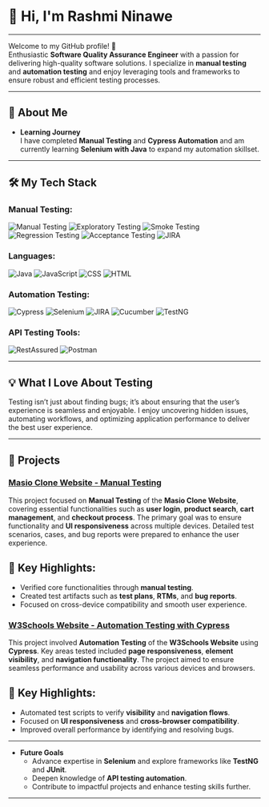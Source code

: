 # 👋 Hi, I'm Rashmi Ninawe 

---

Welcome to my GitHub profile! 🚀  
Enthusiastic **Software Quality Assurance Engineer** with a passion for delivering high-quality software solutions. I specialize in **manual testing** and **automation testing** and enjoy leveraging tools and frameworks to ensure robust and efficient testing processes.  

---

## 🌟 About Me  

- **Learning Journey**  
  I have completed **Manual Testing** and **Cypress Automation** and am currently learning **Selenium with Java** to expand my automation skillset.  


---

## 🛠️ My Tech Stack

### Manual Testing:
![Manual Testing](https://img.shields.io/badge/Manual_Testing-FFA500?style=flat)
![Exploratory Testing](https://img.shields.io/badge/Exploratory_Testing-8E44AD?style=flat)
![Smoke Testing](https://img.shields.io/badge/Smoke_Testing-FF9900?style=flat)
![Regression Testing](https://img.shields.io/badge/Regression_Testing-3E8E41?style=flat)
![Acceptance Testing](https://img.shields.io/badge/Acceptance_Testing-2ECC71?style=flat)
![JIRA](https://img.shields.io/badge/JIRA-0052CC?style=flat&logo=jira&logoColor=white)


### Languages:
![Java](https://img.shields.io/badge/Java-007396?style=flat&logo=java&logoColor=white) 
![JavaScript](https://img.shields.io/badge/JavaScript-FFE600?style=flat&logo=javascript&logoColor=black)
![CSS](https://img.shields.io/badge/CSS-1572B6?style=flat&logo=css3&logoColor=white)
![HTML](https://img.shields.io/badge/HTML-E34F26?style=flat&logo=html5&logoColor=white)


### Automation Testing:
![Cypress](https://img.shields.io/badge/Cypress-061A35?style=flat&logo=cypress&logoColor=white)
![Selenium](https://img.shields.io/badge/Selenium-FFF200?style=flat&logo=selenium&logoColor=black)
![JIRA](https://img.shields.io/badge/JIRA-0052CC?style=flat&logo=jira&logoColor=white)
![Cucumber](https://img.shields.io/badge/Cucumber-6DB33F?style=flat&logo=cucumber&logoColor=white)
![TestNG](https://img.shields.io/badge/TestNG-DC3C24?style=flat&logo=testng&logoColor=white)


### API Testing Tools:
![RestAssured](https://img.shields.io/badge/RestAssured-2C6B1F?style=flat&logo=rest-assured&logoColor=white)
![Postman](https://img.shields.io/badge/Postman-FF6C37?style=flat&logo=postman&logoColor=white)

---

## 💡 What I Love About Testing  

Testing isn’t just about finding bugs; it’s about ensuring that the user’s experience is seamless and enjoyable. I enjoy uncovering hidden issues, automating workflows, and optimizing application performance to deliver the best user experience.  

---

## 📂 Projects  

### **[Masio Clone Website - Manual Testing](https://github.com/RashmiNinawe13/Manual-Testing-Project-Masio-clone-Website-)**

This project focused on **Manual Testing** of the **Masio Clone Website**, covering essential functionalities such as **user login**, **product search**, **cart management**, and **checkout process**. The primary goal was to ensure functionality and **UI responsiveness** across multiple devices. Detailed test scenarios, cases, and bug reports were prepared to enhance the user experience.

## 🚀 Key Highlights:
- Verified core functionalities through **manual testing**.
- Created test artifacts such as **test plans**, **RTMs**, and **bug reports**.
- Focused on cross-device compatibility and smooth user experience.


### **[W3Schools Website - Automation Testing with Cypress](https://github.com/RashmiNinawe13/W3School-Web-Automation-Testing-With-Cypress)**

This project involved **Automation Testing** of the **W3Schools Website** using **Cypress**. Key areas tested included **page responsiveness**, **element visibility**, and **navigation functionality**. The project aimed to ensure seamless performance and usability across various devices and browsers.

## 🚀 Key Highlights:
- Automated test scripts to verify **visibility** and **navigation flows**.
- Focused on **UI responsiveness** and **cross-browser compatibility**.
- Improved overall performance by identifying and resolving bugs.

---

- **Future Goals**  
  - Advance expertise in **Selenium** and explore frameworks like **TestNG** and **JUnit**.  
  - Deepen knowledge of **API testing automation**.  
  - Contribute to impactful projects and enhance testing skills further.
    
---
